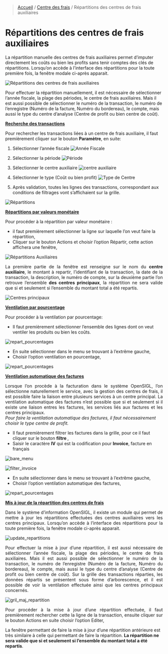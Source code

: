 > [Accueil](../index) / [Centre des frais](./index) / Répartitions des centres de frais auxiliaires

# Répartitions des centres de frais auxiliaires

La répartition manuelle des centres de frais auxiliaires permet d’imputer directement les coûts ou bien les profits sans tenir comptes des clés de répartitions. 
Lorsqu’on accède à l’interface des répartitions pour la toute première fois, la fenêtre modale ci-après apparait.

![Répartitions des centres de frais auxiliaires](../../images/cost_centers/repart_centres_frais.jpg)

Pour effectuer la répartition manuellement, il est nécessaire de sélectionner l’année fiscale, la plage des périodes, le centre de frais auxiliaires. Mais il est aussi possible de sélectionner le numéro de la transaction, le numéro de l’enregistre (Numéro de la facture, Numéro du bordereau), le compte, mais aussi le type du centre d’analyse (Centre de profit ou bien centre de coût).

<strong><u> Recherche des transactions </u></strong>

Pour rechercher les transactions liées à un centre de frais auxiliaire, il faut premièrement cliquer sur le bouton <strong>Paramètre</strong>, en suite:


1. Sélectionner l’année fiscale
![Année Fiscale](../../images/cost_centers/fiscal_year.jpg)

2. Sélectionner la période
![Période](../../images/cost_centers/periode.jpg)

3. Sélectionner le centre auxiliaire
![centre auxiliaire](../../images/cost_centers/centre_frais_exemple.jpg)

4. Sélectionner le type (Coût ou bien profit)
![Type de Centre](../../images/cost_centers/type_centre.jpg)

5. Après validation, toutes les lignes des transactions, correspondant aux conditions de filtrages vont s’affichaient sur la grille.

![Répartitions](../../images/cost_centers/grid_distribution.jpg)

<strong><u> Répartitions par valeurs monétaire </u></strong>

Pour procéder à la répartition par valeur monétaire :
-	il faut premièrement sélectionner la ligne sur laquelle l’on veut faire la répartition,
-	Cliquer sur le bouton Actions et choisir l’option Répartir, cette action affichera une fenêtre,

![Répartitions Auxiliaires](../../images/cost_centers/repartition_auxiliaires.jpg)

<div style='text-align: justify;'>
La première partie de la fenêtre est renseigne sur le nom du <strong>centre auxiliaire</strong>, le montant à repartir, l’identifiant de la transaction, la date de la transaction, la description, le numéro de compte, sur la deuxième partie l’on retrouve l’ensemble <strong>des centres principaux</strong>, la répartition ne sera valide que si et seulement si l’ensemble du montant total a été repartis.</div>

![Centres principaux](../../images/cost_centers/centre_principale_repartition.jpg)

<strong><u> Ventilation par pourcentage </u></strong>

Pour procéder à la ventilation par pourcentage:
-	Il faut premièrement sélectionner l’ensemble des lignes dont on veut ventiler les produits ou bien les coûts.

![repart_pourcentages](../../images/cost_centers/repart_pourcentages.jpg)

-	En suite sélectionner dans le menu se trouvant à l’extrême gauche, 
-	Choisir l’option ventilation en pourcentage,

![repart_pourcentages](../../images/cost_centers/menu_repartition.jpg)

<strong><u> Ventilation automatique des factures </u></strong>

<div style='text-align: justify;'>
Lorsque l’on procède à la facturation dans le système OpenSIGL, l’on sélectionne naturellement le service, avec la gestion des centres de frais, il est possible faire la liaison entre plusieurs services à un centre principal.
La ventilation automatique des factures n’est possible que si et seulement si il existe une liaison entres les factures, les services liés aux factures et les centres principaux.
</div>

<div class = "bs-callout bs-callout-info">
<em> Pour faire la ventilation automatique des factures, il faut nécessairement choisir le type centre de profit.</em>
</div>

-	Il faut premièrement filtrer les factures dans la grille, pour ce il faut cliquer sur le bouton <strong> filtre </strong>, 
-	Saisir le caractère <strong>IV</strong> qui est la codification pour <strong>Invoice</strong>, facture en français 

![bare_menu](../../images/cost_centers/bare_menu.jpg)

![filter_invoice](../../images/cost_centers/filter_invoice.jpg)

-	En suite sélectionner dans le menu se trouvant à l’extrême gauche, 
-	Choisir l’option ventilation automatique des factures,

![repart_pourcentages](../../images/cost_centers/ventilation_factures.jpg)

<strong><u> Mis à jour de la répartition des centres de frais </u></strong>

<div style='text-align: justify;'>
Dans le système d’information OpenSIGL, il existe un module qui permet de mettre à jour les répartitions effectuées des centres auxiliaires vers les centres principaux.
Lorsqu’on accède à l’interface des répartitions pour la toute première fois, la fenêtre modale ci-après apparait.</div>



![update_repartitions](../../images/cost_centers/update_repartitions.jpg)

<div style='text-align: justify;'>
Pour effectuer la mise à jour d’une répartition, il est aussi nécessaire de sélectionner l’année fiscale, la plage des périodes, le centre de frais auxiliaires. Mais il est aussi possible de sélectionner le numéro de la transaction, le numéro de l’enregistre (Numéro de la facture, Numéro du bordereau), le compte, mais aussi le type du centre d’analyse (Centre de profit ou bien centre de coût).
Sur la grille des transactions réparties, les données répartis se présentent sous forme d’arborescence, et il est possible de voir la ventilation effectuée ainsi que les centres principaux concernés.</div>


![gril_maj_repartition](../../images/cost_centers/gril_maj_repartition.jpg)

<div style='text-align: justify;'>Pour procéder à la mise à jour d’une répartition effectuée, il faut premièrement rechercher cette la ligne de la transaction, ensuite cliquer sur le bouton Actions en suite choisir l’option Editer,</div>

La fenêtre permettant de faire la mise à jour d’une répartition antérieure est très similaire à celle qui permettant de faire la répartition. <strong>La répartition ne sera valide que si et seulement si l’ensemble du montant total a été repartis</strong>.
